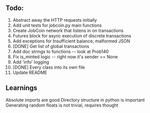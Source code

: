 ## Todo: 
1. Abstract away the HTTP requests initially
2. Add unit tests for jobcoin.py main functions
3. Create JobCoin network that listens in on transactions
4. Futures block for async execution of discrete transactions
5. Add exceptions for Insufficient balance, malformed JSON
6. [DONE] Get list of global transactions
7. Add doc strings to functions -- look at Prob140
8. Fix is_minted logic -- right now it's sender == None
9. Add 'info' logging
10. [DONE] Every class into its own file
11. Update README


## Learnings
Absolute imports are good
Directory structure in python is important
Generating random floats is not trivial, requires thought